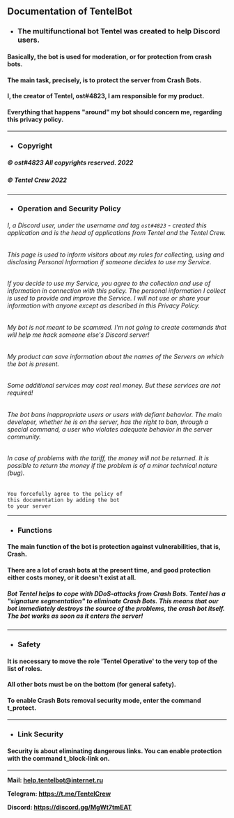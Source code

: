 ## Documentation of **TentelBot**

- ### The multifunctional bot Tentel was created to help Discord users.
#### Basically, the bot is used for moderation, or for protection from crash bots.
#### The main task, precisely, is to protect the server from Crash Bots.

#### I, the creator of Tentel, ost#4823, I am responsible for my product.
#### Everything that happens "around" my bot should concern me, regarding this privacy policy.

---

- ### Copyright
##### © ost#4823 All copyrights reserved. 2022
##### © Tentel Crew 2022

---

- ### Operation and Security Policy
###### I, a Discord user, under the username and tag `ost#4823` - created this application and is the head of applications from Tentel and the Tentel Crew.

   ###### This page is used to inform visitors about my rules for collecting, using and disclosing Personal Information if someone decides to use my Service.

   ###### If you decide to use my Service, you agree to the collection and use of information in connection with this policy. The personal information I collect is used to provide and improve the Service. I will not use or share your information with anyone except as described in this Privacy Policy.

   ###### My bot is not meant to be scammed.  I'm not going to create commands that will help me hack someone else's Discord server!

   ###### My product can save information about the names of the Servers on which the bot is present.

   ###### Some additional services may cost real money. But these services are not required!

   ###### The bot bans inappropriate users or users with defiant behavior. The main developer, whether he is on the server, has the right to ban, through a special command, a user who violates adequate behavior in the server community.

   ###### In case of problems with the tariff, the money will not be returned. It is possible to return the money if the problem is of a minor technical nature (bug).

```
You forcefully agree to the policy of
this documentation by adding the bot
to your server
```

---

- ### Functions
#### The main function of the bot is protection against vulnerabilities, that is, Crash.
#### There are a lot of crash bots at the present time, and good protection either costs money, or it doesn’t exist at all.

##### *Bot Tentel helps to cope with DDoS-attacks from Crash Bots. Tentel has a "signature segmentation" to eliminate Crash Bots. This means that our bot immediately destroys the source of the problems, the crash bot itself. The bot works as soon as it enters the server!*

---

- ### Safety
#### It is necessary to move the role 'Tentel Operative' to the very top of the list of roles.

#### All other bots must be on the bottom (for general safety).
#### To enable Crash Bots removal security mode, enter the command t_protect.

---

- ### Link Security
#### Security is about eliminating dangerous links. You can enable protection with the command t_block-link on.

---

**Mail: help.tentelbot@internet.ru**

**Telegram: https://t.me/TentelCrew**

**Discord: https://discord.gg/MgWt7tmEAT**



